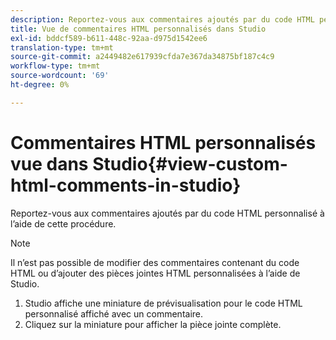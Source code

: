 ```yaml
---
description: Reportez-vous aux commentaires ajoutés par du code HTML personnalisé à l’aide de cette procédure.
title: Vue de commentaires HTML personnalisés dans Studio
exl-id: bddcf589-b611-448c-92aa-d975d1542ee6
translation-type: tm+mt
source-git-commit: a2449482e617939cfda7e367da34875bf187c4c9
workflow-type: tm+mt
source-wordcount: '69'
ht-degree: 0%

---
```


# Commentaires HTML personnalisés vue dans Studio{#view-custom-html-comments-in-studio}

Reportez-vous aux commentaires ajoutés par du code HTML personnalisé à l’aide de cette procédure.

>[!NOTE]
>
>Il n’est pas possible de modifier des commentaires contenant du code HTML ou d’ajouter des pièces jointes HTML personnalisées à l’aide de Studio.

1. Studio affiche une miniature de prévisualisation pour le code HTML personnalisé affiché avec un commentaire.
1. Cliquez sur la miniature pour afficher la pièce jointe complète.
